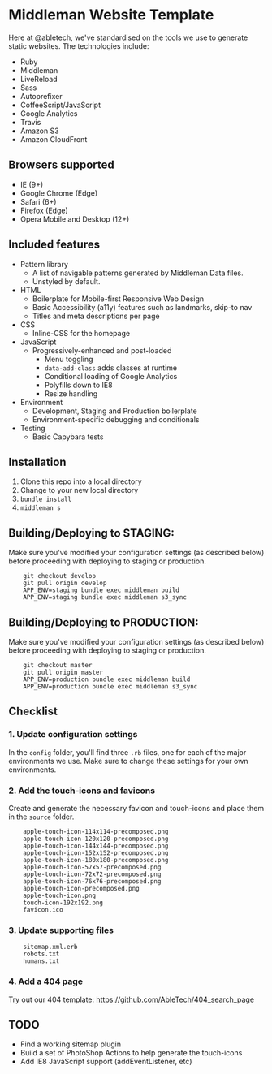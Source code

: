 # Middleman Website Template

Here at @abletech, we've standardised on the tools we use to generate static websites. The technologies include:

* Ruby
* Middleman
* LiveReload
* Sass
* Autoprefixer
* CoffeeScript/JavaScript
* Google Analytics
* Travis
* Amazon S3
* Amazon CloudFront

## Browsers supported

* IE (9+)
* Google Chrome (Edge)
* Safari (6+)
* Firefox (Edge)
* Opera Mobile and Desktop (12+)

## Included features

* Pattern library
  * A list of navigable patterns generated by Middleman Data files.
  * Unstyled by default.
* HTML
  * Boilerplate for Mobile-first Responsive Web Design
  * Basic Accessibility (a11y) features such as landmarks, skip-to nav
  * Titles and meta descriptions per page
* CSS
  * Inline-CSS for the homepage
* JavaScript
  * Progressively-enhanced and post-loaded
	* Menu toggling
	* `data-add-class` adds classes at runtime
	* Conditional loading of Google Analytics
	* Polyfills down to IE8
	* Resize handling
* Environment
  * Development, Staging and Production boilerplate
  * Environment-specific debugging and conditionals
* Testing
  * Basic Capybara tests
  
## Installation
1. Clone this repo into a local directory
2. Change to your new local directory
3. `bundle install`
4. `middleman s`

## Building/Deploying to STAGING:

Make sure you've modified your configuration settings (as described below) before proceeding with deploying to staging or production.

		git checkout develop
		git pull origin develop
		APP_ENV=staging bundle exec middleman build
		APP_ENV=staging bundle exec middleman s3_sync

## Building/Deploying to PRODUCTION:

Make sure you've modified your configuration settings (as described below) before proceeding with deploying to staging or production.

		git checkout master
		git pull origin master
		APP_ENV=production bundle exec middleman build
		APP_ENV=production bundle exec middleman s3_sync

## Checklist

### 1. Update configuration settings

In the `config` folder, you'll find three `.rb` files, one for each of the major environments we use. Make sure to change these settings for your own environments.

### 2. Add the touch-icons and favicons

Create and generate the necessary favicon and touch-icons and place them in the `source` folder.

		apple-touch-icon-114x114-precomposed.png
		apple-touch-icon-120x120-precomposed.png
		apple-touch-icon-144x144-precomposed.png
		apple-touch-icon-152x152-precomposed.png
		apple-touch-icon-180x180-precomposed.png
		apple-touch-icon-57x57-precomposed.png
		apple-touch-icon-72x72-precomposed.png
		apple-touch-icon-76x76-precomposed.png
		apple-touch-icon-precomposed.png
		apple-touch-icon.png
		touch-icon-192x192.png
		favicon.ico

### 3. Update supporting files

		sitemap.xml.erb
		robots.txt
		humans.txt

### 4. Add a 404 page

Try out our 404 template: https://github.com/AbleTech/404_search_page

## TODO

* Find a working sitemap plugin
* Build a set of PhotoShop Actions to help generate the touch-icons
* Add IE8 JavaScript support (addEventListener, etc)
